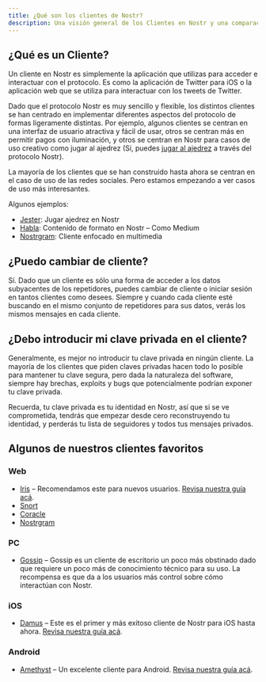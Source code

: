 ```yaml
---
title: ¿Qué son los clientes de Nostr?
description: Una visión general de los Clientes en Nostr y una comparación de algunos de nuestros favoritos.
---
```


## ¿Qué es un Cliente?

Un cliente en Nostr es simplemente la aplicación que utilizas para acceder e interactuar con el protocolo. Es como la aplicación de Twitter para iOS o la aplicación web que se utiliza para interactuar con los tweets de Twitter.

Dado que el protocolo Nostr es muy sencillo y flexible, los distintos clientes se han centrado en implementar diferentes aspectos del protocolo de formas ligeramente distintas. Por ejemplo, algunos clientes se centran en una interfaz de usuario atractiva y fácil de usar, otros se centran más en permitir pagos con iluminación, y otros se centran en Nostr para casos de uso creativo como jugar al ajedrez (Sí, puedes [jugar al ajedrez](https://jesterui.github.io/) a través del protocolo Nostr).

La mayoría de los clientes que se han construido hasta ahora se centran en el caso de uso de las redes sociales. Pero estamos empezando a ver casos de uso más interesantes.

Algunos ejemplos:

-   [Jester](https://jesterui.github.io/): Jugar ajedrez en Nostr
-   [Habla](https://habla.news/): Contenido de formato en Nostr – Como Medium
-   [Nostrgram](https://nostrgram.co/): Cliente enfocado en multimedia

## ¿Puedo cambiar de cliente?

Sí. Dado que un cliente es sólo una forma de acceder a los datos subyacentes de los repetidores, puedes cambiar de cliente o iniciar sesión en tantos clientes como desees. Siempre y cuando cada cliente esté buscando en el mismo conjunto de repetidores para sus datos, verás los mismos mensajes en cada cliente.

## ¿Debo introducir mi clave privada en el cliente?

Generalmente, es mejor no introducir tu clave privada en ningún cliente. La mayoría de los clientes que piden claves privadas hacen todo lo posible para mantener tu clave segura, pero dada la naturaleza del software, siempre hay brechas, exploits y bugs que potencialmente podrían exponer tu clave privada.

Recuerda, tu clave privada es tu identidad en Nostr, así que si se ve comprometida, tendrás que empezar desde cero reconstruyendo tu identidad, y perderás tu lista de seguidores y todos tus mensajes privados.

## Algunos de nuestros clientes favoritos

### Web

-   [Iris](https://iris.to) – Recomendamos este para nuevos usuarios. [Revisa nuestra guía acá](/es/guides/iris).
-   [Snort](https://snort.social/)
-   [Coracle](https://coracle.social/)
-   [Nostrgram](https://nostrgram.co/)

### PC

-   [Gossip](https://www.github.com/mikedilger/gossip) – Gossip es un cliente de escritorio un poco más obstinado dado que requiere un poco más de conocimiento técnico para su uso. La recompensa es que da a los usuarios más control sobre cómo interactúan con Nostr.

### iOS

-   [Damus](https://apps.apple.com/app/damus/id1628663131) – Este es el primer y más exitoso cliente de Nostr para iOS hasta ahora. [Revisa nuestra guía acá](/es/guides/damus).

### Android

-   [Amethyst](https://play.google.com/store/apps/details?id=com.vitorpamplona.amethyst) – Un excelente cliente para Android. [Revisa nuestra guía acá](/es/guides/amethyst).
